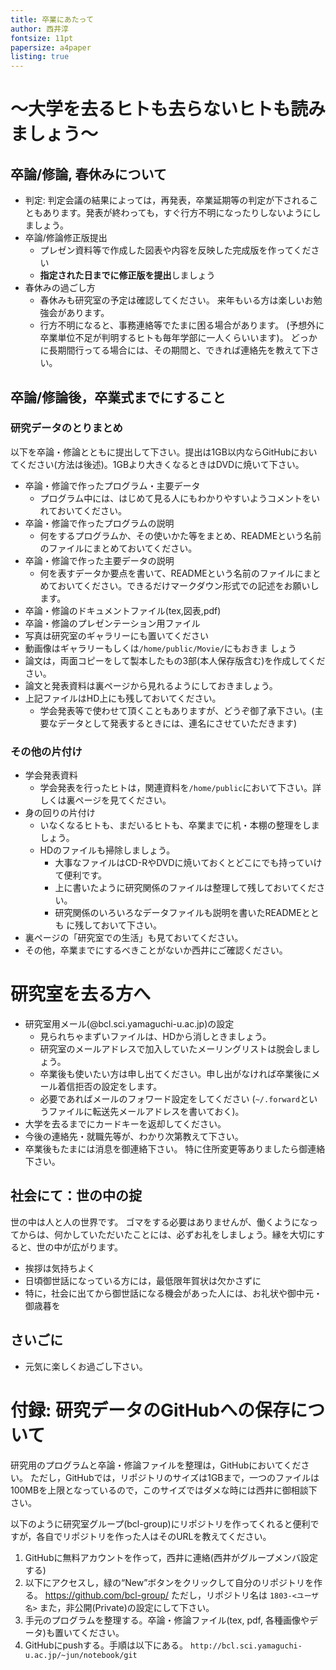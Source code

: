 ```yaml
---
title: 卒業にあたって
author: 西井淳
fontsize: 11pt
papersize: a4paper
listing: true
---
```


# 〜大学を去るヒトも去らないヒトも読みましょう〜

## 卒論/修論, 春休みについて

-   判定: 判定会議の結果によっては，再発表，卒業延期等の判定が下されることもあります。発表が終わっても，すぐ行方不明になったりしないようにしましょう。
-   卒論/修論修正版提出
    -   プレゼン資料等で作成した図表や内容を反映した完成版を作ってください
    -   **指定された日までに修正版を提出**しましょう
-   春休みの過ごし方
    -   春休みも研究室の予定は確認してください。
        来年もいる方は楽しいお勉強会があります。
    -   行方不明になると、事務連絡等でたまに困る場合があります。
        (予想外に卒業単位不足が判明するヒトも毎年学部に一人くらいいます)。
        どっかに長期間行ってる場合には、その期間と、できれば連絡先を教えて下さい。

## 卒論/修論後，卒業式までにすること

### 研究データのとりまとめ

以下を卒論・修論とともに提出して下さい。提出は1GB以内ならGitHubにおいてください(方法は後述)。1GBより大きくなるときはDVDに焼いて下さい。

-   卒論・修論で作ったプログラム・主要データ
      - プログラム中には、はじめて見る人にもわかりやすいようコメントをいれておいてください。
-   卒論・修論で作ったプログラムの説明
    - 何をするプログラムか、その使いかた等をまとめ、READMEという名前のファイルにまとめておいてください。
-   卒論・修論で作った主要データの説明
    - 何を表すデータか要点を書いて、READMEという名前のファイルにまとめておいてください。できるだけマークダウン形式での記述をお願いします。
-   卒論・修論のドキュメントファイル(tex,図表,pdf)
-   卒論・修論のプレゼンテーション用ファイル
-   写真は研究室のギャラリーにも置いてください
-   動画像はギャラリーもしくは`/home/public/Movie/`にもおきま しょう
-   論文は，両面コピーをして製本したもの3部(本人保存版含む)を作成してください。
-   論文と発表資料は裏ページから見れるようにしておきましょう。
-   上記ファイルはHD上にも残しておいてください。
    - 学会発表等で使わせて頂くこともありますが、どうぞ御了承下さい。(主要なデータとして発表するときには、連名にさせていただきます)

### その他の片付け

-   学会発表資料
    -   学会発表を行ったヒトは，関連資料を`/home/public`において下さい。詳しくは裏ページを見てください。
-   身の回りの片付け
    -   いなくなるヒトも、まだいるヒトも、卒業までに机・本棚の整理をしましょう。
    -   HDのファイルも掃除しましょう。
        -   大事なファイルはCD-RやDVDに焼いておくとどこにでも持っていけて便利です。
        -   上に書いたように研究関係のファイルは整理して残しておいてください。
        -   研究関係のいろいろなデータファイルも説明を書いたREADMEととも
            に残しておいて下さい。
-   裏ページの「研究室での生活」も見ておいてください。
-   その他，卒業までにするべきことがないか西井にご確認ください。

# 研究室を去る方へ

-   研究室用メール(@bcl.sci.yamaguchi-u.ac.jp)の設定
    -   見られちゃまずいファイルは、HDから消しときましょう。
    -   研究室のメールアドレスで加入していたメーリングリストは脱会しましょう。
    -   卒業後も使いたい方は申し出てください。申し出がなければ卒業後にメール着信拒否の設定をします。
    -   必要であればメールのフォワード設定をしてください
        (`~/.forward`というファイルに転送先メールアドレスを書いておく)。
-   大学を去るまでにカードキーを返却してください。
-   今後の連絡先・就職先等が、わかり次第教えて下さい。
-   卒業後もたまには消息を御連絡下さい。
    特に住所変更等ありましたら御連絡下さい。

## 社会にて：世の中の掟

世の中は人と人の世界です。 ゴマをする必要はありませんが、働くようになってからは、何かしていただいたことには、必ずお礼をしましょう。縁を大切にすると、世の中が広がります。

-   挨拶は気持ちよく
-   日頃御世話になっている方には，最低限年賀状は欠かさずに
-   特に，社会に出てから御世話になる機会があった人には、お礼状や御中元・御歳暮を

## さいごに

-   元気に楽しくお過ごし下さい。

# 付録: 研究データのGitHubへの保存について

研究用のプログラムと卒論・修論ファイルを整理は，GitHubにおいてください。
ただし，GitHubでは，リポジトリのサイズは1GBまで，一つのファイルは100MBを上限となっているので，このサイズではダメな時には西井に御相談下さい。

以下のように研究室グループ(bcl-group)にリポジトリを作ってくれると便利ですが，各自でリポジトリを作った人はそのURLを教えてください。

1. GitHubに無料アカウントを作って，西井に連絡(西井がグループメンバ設定する)
2. 以下にアクセスし，緑の“New”ボタンをクリックして自分のリポジトリを作る。
https://github.com/bcl-group/ ただし，リポジトリ名は
`1803-<ユーザ名>` また，非公開(Private)の設定にして下さい。
3. 手元のプログラムを整理する。卒論・修論ファイル(tex, pdf,
各種画像やデータ)も置いてください。
4. GitHubにpushする。手順は以下にある。
`http://bcl.sci.yamaguchi-u.ac.jp/~jun/notebook/git`
